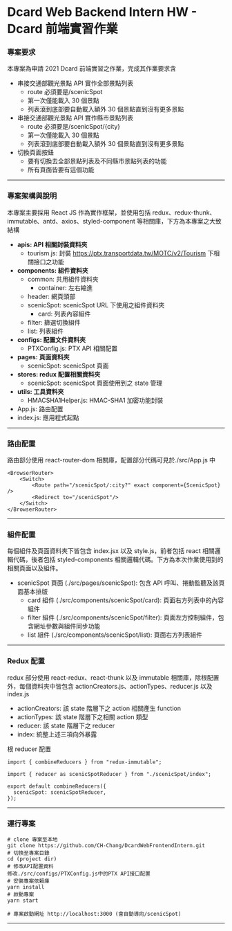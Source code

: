 # Dcard Web Backend Intern HW - Dcard 前端實習作業

### 專案要求

本專案為申請 2021 Dcard 前端實習之作業，完成其作業要求含

- 串接交通部觀光景點 API 實作全部景點列表
  - route 必須要是/scenicSpot
  - 第一次僅能載入 30 個景點
  - 列表滾到底部要自動載入額外 30 個景點直到沒有更多景點
- 串接交通部觀光景點 API 實作縣市景點列表
  - route 必須要是/scenicSpot/{city}
  - 第一次僅能載入 30 個景點
  - 列表滾到底部要自動載入額外 30 個景點直到沒有更多景點
- 切換頁面按鈕
  - 要有切換去全部景點列表及不同縣市景點列表的功能
  - 所有頁面皆要有這個功能

---

### 專案架構與說明

本專案主要採用 React JS 作為實作框架，並使用包括 redux、redux-thunk、immutable、antd、axios、styled-component 等相關庫，下方為本專案之大致結構

- **apis: API 相關封裝資料夾**
  - tourism.js: 封裝 https://ptx.transportdata.tw/MOTC/v2/Tourism 下相關接口之功能
- **components: 組件資料夾**
  - common: 共用組件資料夾
    - container: 左右縮進
  - header: 網頁頭部
  - scenicSpot: scenicSpot URL 下使用之組件資料夾
    - card: 列表內容組件
  - filter: 篩選切換組件
  - list: 列表組件
- **configs: 配置文件資料夾**
  - PTXConfig.js: PTX API 相關配置
- **pages: 頁面資料夾**
  - scenicSpot: scenicSpot 頁面
- **stores: redux 配置相關資料夾**
  - scenicSpot: scenicSpot 頁面使用到之 state 管理
- **utils: 工具資料夾**
  - HMACSHA1Helper.js: HMAC-SHA1 加密功能封裝
- App.js: 路由配置
- index.js: 應用程式起點

---

### 路由配置

路由部分使用 react-router-dom 相關庫，配置部分代碼可見於./src/App.js 中

```
<BrowserRouter>
	<Switch>
		<Route path="/scenicSpot/:city?" exact component={ScenicSpot} />
		<Redirect to="/scenicSpot"/>
	</Switch>
</BrowserRouter>
```

---

### 組件配置

每個組件及頁面資料夾下皆包含 index.jsx 以及 style.js，前者包括 react 相關邏輯代碼，後者包括 styled-components 相關邏輯代碼。下方為本次作業使用到的相關頁面以及組件。

- scenicSpot 頁面 (./src/pages/scenicSpot): 包含 API 呼叫、捲動監聽及該頁面基本排版
  - card 組件 (./src/components/scenicSpot/card): 頁面右方列表中的內容組件
  - filter 組件 (./src/components/scenicSpot/filter): 頁面左方控制組件，包含網址參數與組件同步功能
  - list 組件 (./src/components/scenicSpot/list): 頁面右方列表組件

---

### Redux 配置

redux 部分使用 react-redux、react-thunk 以及 immutable 相關庫，除根配置外，每個資料夾中皆包含 actionCreators.js、actionTypes、reducer.js 以及 index.js

- actionCreators: 該 state 階層下之 action 相關產生 function
- actionTypes: 該 state 階層下之相關 action 類型
- reducer: 該 state 階層下之 reducer
- index: 統整上述三項向外暴露

根 reducer 配置

```
import { combineReducers } from "redux-immutable";

import { reducer as scenicSpotReducer } from "./scenicSpot/index";

export default combineReducers({
  scenicSpot: scenicSpotReducer,
});
```

---

### 運行專案

```
# clone 專案至本地
git clone https://github.com/CH-Chang/DcardWebFrontendIntern.git
# 切換至專案目錄
cd (project dir)
# 修改API配置資料
修改./src/configs/PTXConfig.js中的PTX API接口配置
# 安裝專案依賴庫
yarn install
# 啟動專案
yarn start

# 專案啟動網址 http://localhost:3000 (會自動導向/scenicSpot)
```

---
